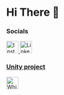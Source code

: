 Hi There 👋
==============================================================================================================================



### Socials                                     

<p align="left">
    <a href="http://www.instagram.com/mertbek22" target="_blank" rel="noreferrer">
        <img src="https://play.google.com/store/apps/details?id=com.palantirdavos.maxandmax&hl=tr" width="32" height="32" alt="Instagram" />
    </a>
    <a href="https://www.linkedin.com/in/muhammed-mert-bek-6613b8249" target="_blank" rel="noreferrer">
        <img src="https://upload.wikimedia.org/wikipedia/commons/c/ca/LinkedIn_logo_initials.png" width="32" height="32" alt="LinkedIn" />
        



### Unity project
  </a>
    <a href="https://mertbek10.itch.io/whisper-horror-game" target="_blank" rel="noreferrer">
        <img src="https://img.itch.zone/aW1nLzE1MzUwNDc0LmpwZw==/original/oo%2FwoZ.jpg" width="32" height="32" alt="Whisper Horror Game" />
    </a> 
</p>

    
